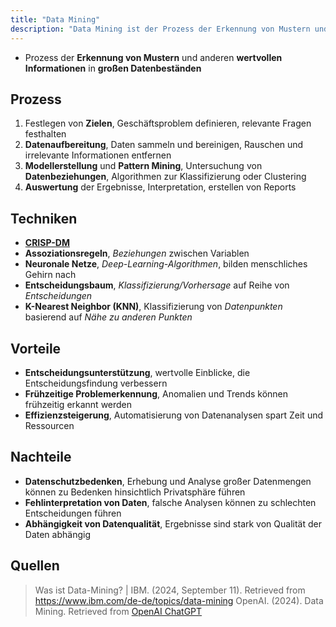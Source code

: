 ```yaml
---
title: "Data Mining"
description: "Data Mining ist der Prozess der Erkennung von Mustern und wertvollen Informationen in großen Datenbeständen. Er umfasst Datenaufbereitung, Modellerstellung und Auswertung. Techniken sind Assoziationsregeln, neuronale Netze und Entscheidungsbäume. Vorteile sind Entscheidungsunterstützung und Effizienzsteigerung, Nachteile sind Datenschutzbedenken und Abhängigkeit von Datenqualität."
---
```


- Prozess der **Erkennung von Mustern** und anderen **wertvollen Informationen** in **großen Datenbeständen**

## Prozess
1. Festlegen von **Zielen**, Geschäftsproblem definieren, relevante Fragen festhalten
2. **Datenaufbereitung**, Daten sammeln und bereinigen, Rauschen und irrelevante Informationen entfernen
3. **Modellerstellung** und **Pattern Mining**, Untersuchung von **Datenbeziehungen**, Algorithmen zur Klassifizierung oder Clustering
4. **Auswertung** der Ergebnisse, Interpretation, erstellen von Reports

## Techniken
- **[CRISP-DM](lerninhalte/crisp-dm)**
- **Assoziationsregeln**, *Beziehungen* zwischen Variablen
- **Neuronale Netze**, *Deep-Learning-Algorithmen*, bilden menschliches Gehirn nach
- **Entscheidungsbaum**, *Klassifizierung/Vorhersage* auf Reihe von *Entscheidungen*
- **K-Nearest Neighbor (KNN)**, Klassifizierung von *Datenpunkten* basierend auf *Nähe zu anderen Punkten*

## Vorteile
- **Entscheidungsunterstützung**, wertvolle Einblicke, die Entscheidungsfindung verbessern
- **Frühzeitige Problemerkennung**, Anomalien und Trends können frühzeitig erkannt werden
- **Effizienzsteigerung**, Automatisierung von Datenanalysen spart Zeit und Ressourcen

## Nachteile
- **Datenschutzbedenken**, Erhebung und Analyse großer Datenmengen können zu Bedenken hinsichtlich Privatsphäre führen
- **Fehlinterpretation von Daten**, falsche Analysen können zu schlechten Entscheidungen führen
- **Abhängigkeit von Datenqualität**, Ergebnisse sind stark von Qualität der Daten abhängig

## Quellen

> Was ist Data-Mining? | IBM. (2024, September 11). Retrieved from https://www.ibm.com/de-de/topics/data-mining
> OpenAI. (2024). Data Mining. Retrieved from [OpenAI ChatGPT](https://www.openai.com)